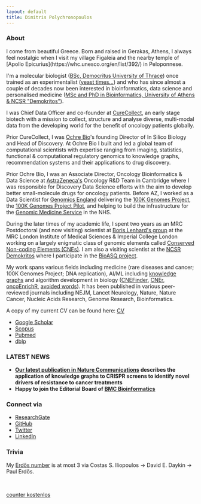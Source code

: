 ```yaml
---
layout: default
title: Dimitris Polychronopoulos
---
```


<!---<img src="PolychronopoulosD_Photo2022.jpg"/>---> 


### About
<div class="myWrapper" markdown="1">
I come from beautiful Greece. Born and raised in Gerakas, Athens, I always feel nostalgic when I visit my village Figaleia and the nearby temple of [Apollo Epicurius](https://whc.unesco.org/en/list/392/) in Peloponnese. 

I'm a molecular biologist ([BSc, Democritus University of Thrace](http://www.mbg.duth.gr/)) once trained as an experimentalist ([yeast times...](https://www.embopress.org/doi/10.1038/emboj.2009.226)) and who has since almost a couple of decades now been interested in bioinformatics, data science and personalised medicine ([MSc and PhD in Bioinformatics, University of Athens & NCSR "Demokritos"](http://www.demokritos.gr/?lang=en)). 

I was Chief Data Officer and co-founder at [CureCollect](https://www.curecollect.com/), an early stage biotech with a mission to collect, structure and analyse diverse, multi-modal data from the developing world for the benefit of oncology patients globally. 

Prior CureCollect, I was [Ochre Bio](https://www.ochre-bio.com/)'s founding Director of In Silico Biology and Head of Discovery. At Ochre Bio I built and led a global team of computational scientists with expertise ranging from imaging, statistics, functional & computational regulatory genomics to knowledge graphs, recommendation systems and their applications to drug discovery.

Prior Ochre Bio, I was an Associate Director, Oncology Bioinformatics & Data Science at [AstraZeneca's](https://www.astrazeneca.com/) Oncology R&D Team in Cambridge where I was responsible for Discovery Data Science efforts with the aim to develop better small-molecule drugs for oncology patients. Before AZ, I worked as a Data Scientist for [Genomics England](https://www.genomicsengland.co.uk/) delivering the [100K Genomes Project](https://en.wikipedia.org/wiki/100,000_Genomes_Project), the [100K Genomes Project Pilot](https://www.nejm.org/doi/full/10.1056/NEJMoa2035790), and helping to build the infrastructure for the [Genomic Medicine Service](https://www.england.nhs.uk/genomics/nhs-genomic-med-service/) in the NHS. 

During the later times of my academic life, I spent two years as an MRC Postdoctoral (and now visiting) scientist at [Boris Lenhard's group](http://group.genereg.net/people/alumni/) at the MRC London Institute of Medical Sciences & Imperial College London working on a largely enigmatic class of genomic elements called [Conserved Non-coding Elements (CNEs)](https://academic.oup.com/nar/advance-article/doi/10.1093/nar/gkx1074/4599184). I am also a visiting scientist at the [NCSR Demokritos](http://www.demokritos.gr/?lang=en) where I participate in the [BioASQ project](http://bioasq.org/). 

My work spans various fields including medicine (rare diseases and cancer; 100K Genomes Project; DNA replication), AI/ML including [knowledge graphs](https://www.nature.com/articles/s41467-022-29292-7) and algorithm development in biology ([CNEFinder](https://academic.oup.com/bioinformatics/article/34/17/i743/5093238), [CNEr](https://journals.plos.org/ploscompbiol/article?id=10.1371/journal.pcbi.1006940), [oncoEnrichR](https://onlinelibrary.wiley.com/doi/full/10.1002/ijc.34666), [avoided words](https://almob.biomedcentral.com/articles/10.1186/s13015-017-0094-z)). It has been published in various peer-reviewed journals including NEJM, Lancet Neurology, Nature, Nature Cancer, Nucleic Acids Research, Genome Research, Bioinformatics.

A copy of my current CV can be found here: [CV](https://drive.google.com/file/d/1L_ljUXpV_MB5KX3XJTkMA4PxvRldxGua/view?usp=sharing)

- [Google Scholar](https://scholar.google.com/citations?user=LsI4gg0AAAAJ)
- [Scopus](https://www.scopus.com/authid/detail.uri?authorId=57211826120)
- [Pubmed](https://pubmed.ncbi.nlm.nih.gov/?term=%28%28Polychronopoulos+D.%29+NOT+2010%5BDate+-+Publication%5D+NOT+1991%5BDate+-+Publication%5D%29+NOT+Drammen%5Baffil%5D&sort=date) 
- [dblp](https://dblp.uni-trier.de/pers/hd/p/Polychronopoulos:Dimitris)

### LATEST NEWS
- **[Our latest publication in Nature Communications](https://www.nature.com/articles/s41467-022-29292-7) describes the application of knowledge graphs to CRISPR screens to identify novel drivers of resistance to cancer treatments**
- **Happy to join the Editorial Board of [BMC Bioinformatics](https://bmcbioinformatics.biomedcentral.com/about/editorial-board)**

### Connect via

- [ResearchGate](https://www.researchgate.net/profile/Dimitris_Polychronopoulos)
- [GitHub](https://github.com/dpolychr)
- [Twitter](https://twitter.com/dpolychr2)
- [LinkedIn](https://uk.linkedin.com/in/dimitris-polychronopoulos-b3732a134)

### Trivia
My [Erdős number](https://www.oakland.edu/enp/) is at most 3 via Costas S. Iliopoulos → David E. Daykin → Paul Erdős.

<script type="text/javascript" src="https://www.counters-free.net/count/83si"></script><br>
 <a href='http://www.counter-zaehler.de'>counter kostenlos</a> <script type='text/javascript' src='https://whomania.com/ctr?id=96e512959a33011b95d7f2ee8e3c0c0c4feddaaa'></script>

</div>

